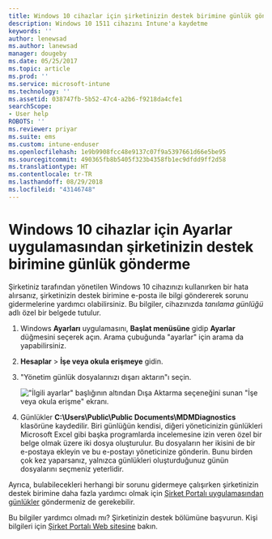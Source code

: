 ```yaml
---
title: Windows 10 cihazlar için şirketinizin destek birimine günlük gönderme | Microsoft Docs
description: Windows 10 1511 cihazını Intune'a kaydetme
keywords: ''
author: lenewsad
ms.author: lanewsad
manager: dougeby
ms.date: 05/25/2017
ms.topic: article
ms.prod: ''
ms.service: microsoft-intune
ms.technology: ''
ms.assetid: 038747fb-5b52-47c4-a2b6-f9218da4cfe1
searchScope:
- User help
ROBOTS: ''
ms.reviewer: priyar
ms.suite: ems
ms.custom: intune-enduser
ms.openlocfilehash: 1e9b9908fcc48e9137c07f9a5397661d66e5be95
ms.sourcegitcommit: 490365fb8b5405f323b4358fb1ec9dfdd9ff2d58
ms.translationtype: HT
ms.contentlocale: tr-TR
ms.lasthandoff: 08/29/2018
ms.locfileid: "43146748"
---
```

# <a name="send-logs-to-your-company-support-from-the-settings-app-for-windows-10"></a>Windows 10 cihazlar için Ayarlar uygulamasından şirketinizin destek birimine günlük gönderme

Şirketiniz tarafından yönetilen Windows 10 cihazınızı kullanırken bir hata alırsanız, şirketinizin destek birimine e-posta ile bilgi göndererek sorunu gidermelerine yardımcı olabilirsiniz. Bu bilgiler, cihazınızda _tanılama günlüğü_ adlı özel bir belgede tutulur.

1. Windows **Ayarları** uygulamasını, **Başlat menüsüne** gidip **Ayarlar** düğmesini seçerek açın. Arama çubuğunda "ayarlar" için arama da yapabilirsiniz.
2. **Hesaplar** > **İşe veya okula erişmeye** gidin.
3. "Yönetim günlük dosyalarınızı dışarı aktarın"ı seçin.

   !["İlgili ayarlar" başlığının altından Dışa Aktarma seçeneğini sunan "İşe veya okula erişme" ekranı.](./media/w10-export-logs.png)

4. Günlükler **C:\Users\Public\Public Documents\MDMDiagnostics** klasörüne kaydedilir. Biri günlüğün kendisi, diğeri yöneticinizin günlükleri Microsoft Excel gibi başka programlarda incelemesine izin veren özel bir belge olmak üzere iki dosya oluşturulur. Bu dosyaların her ikisini de bir e-postaya ekleyin ve bu e-postayı yöneticinize gönderin. Bunu birden çok kez yaparsanız, yalnızca günlükleri oluşturduğunuz günün dosyalarını seçmeniz yeterlidir. 

Ayrıca, bulabilecekleri herhangi bir sorunu gidermeye çalışırken şirketinizin destek birimine daha fazla yardımcı olmak için [Şirket Portalı uygulamasından günlükler](send-logs-to-your-it-admin-cp-windows.md) göndermeniz de gerekebilir. 

Bu bilgiler yardımcı olmadı mı? Şirketinizin destek bölümüne başvurun. Kişi bilgileri için [Şirket Portalı Web sitesine](https://go.microsoft.com/fwlink/?linkid=2010980) bakın.
